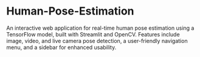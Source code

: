 # Human-Pose-Estimation
An interactive web application for real-time human pose estimation using a TensorFlow model, built with Streamlit and OpenCV. Features include image, video, and live camera pose detection, a user-friendly navigation menu, and a sidebar for enhanced usability.
